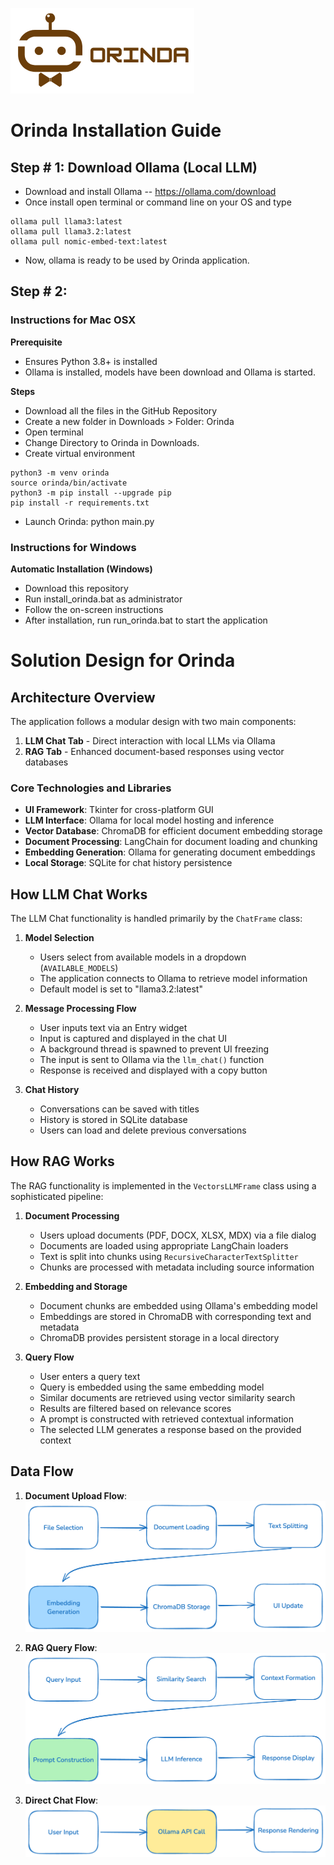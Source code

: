 ![Orinda](https://github.com/pyMixin/Orinda/blob/main/ORINDA.png)

# Orinda Installation Guide

## Step # 1: Download Ollama (Local LLM)
- Download and install Ollama -- https://ollama.com/download
- Once install open terminal or command line on your OS and type
```
ollama pull llama3:latest
ollama pull llama3.2:latest
ollama pull nomic-embed-text:latest
```
- Now, ollama is ready to be used by Orinda application.

## Step # 2: 

### Instructions for Mac OSX

**Prerequisite**
- Ensures Python 3.8+ is installed
- Ollama is installed, models have been download and Ollama is started.

**Steps**
- Download all the files in the GitHub Repository
- Create a new folder in Downloads > Folder: Orinda
- Open terminal
- Change Directory to Orinda in Downloads. 
- Create virtual environment
```
python3 -m venv orinda
source orinda/bin/activate
python3 -m pip install --upgrade pip
pip install -r requirements.txt
```
- Launch Orinda: python main.py 

### Instructions for Windows
**Automatic Installation (Windows)**
- Download this repository
- Run install_orinda.bat as administrator
- Follow the on-screen instructions
- After installation, run run_orinda.bat to start the application

# Solution Design for Orinda

## Architecture Overview

The application follows a modular design with two main components:
1. **LLM Chat Tab** - Direct interaction with local LLMs via Ollama
2. **RAG Tab** - Enhanced document-based responses using vector databases

### Core Technologies and Libraries

- **UI Framework**: Tkinter for cross-platform GUI
- **LLM Interface**: Ollama for local model hosting and inference
- **Vector Database**: ChromaDB for efficient document embedding storage
- **Document Processing**: LangChain for document loading and chunking
- **Embedding Generation**: Ollama for generating document embeddings
- **Local Storage**: SQLite for chat history persistence
  
## How LLM Chat Works

The LLM Chat functionality is handled primarily by the `ChatFrame` class:

1. **Model Selection**
   - Users select from available models in a dropdown (`AVAILABLE_MODELS`)
   - The application connects to Ollama to retrieve model information
   - Default model is set to "llama3.2:latest"

2. **Message Processing Flow**
   - User inputs text via an Entry widget
   - Input is captured and displayed in the chat UI
   - A background thread is spawned to prevent UI freezing
   - The input is sent to Ollama via the `llm_chat()` function
   - Response is received and displayed with a copy button

3. **Chat History**
   - Conversations can be saved with titles
   - History is stored in SQLite database
   - Users can load and delete previous conversations

## How RAG Works

The RAG functionality is implemented in the `VectorsLLMFrame` class using a sophisticated pipeline:

1. **Document Processing**
   - Users upload documents (PDF, DOCX, XLSX, MDX) via a file dialog
   - Documents are loaded using appropriate LangChain loaders
   - Text is split into chunks using `RecursiveCharacterTextSplitter`
   - Chunks are processed with metadata including source information

2. **Embedding and Storage**
   - Document chunks are embedded using Ollama's embedding model
   - Embeddings are stored in ChromaDB with corresponding text and metadata
   - ChromaDB provides persistent storage in a local directory

3. **Query Flow**
   - User enters a query text
   - Query is embedded using the same embedding model
   - Similar documents are retrieved using vector similarity search
   - Results are filtered based on relevance scores
   - A prompt is constructed with retrieved contextual information
   - The selected LLM generates a response based on the provided context

## Data Flow
1. **Document Upload Flow**:
![Document Upload Flow](https://github.com/pyMixin/Orinda/blob/main/Document_Upload_Flow.png)

3. **RAG Query Flow**:
![RAG Query Flow](https://github.com/pyMixin/Orinda/blob/main/RAG_Query_Flow.png)

4. **Direct Chat Flow**:
![Direct Flow](https://github.com/pyMixin/Orinda/blob/main/direct_flow.png)


